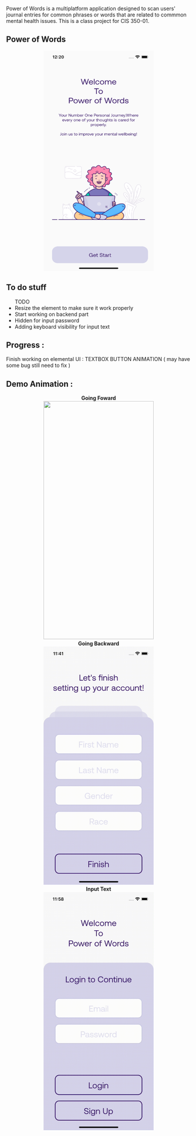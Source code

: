 Power of Words is a multiplatform application designed to scan users' journal entries for common phrases or words that are related to commmon mental health issues. This is a class project for CIS 350-01.
<h2>Power of Words</h2>
<p align="center">
 <img src="pic/getstart.png" width="300" height="600"></p>
<h2> To do stuff </h2>
<p>
<ul>TODO 
<li>Resize the element to make sure it work properly</li>
<li>Start working on backend part</li>
<li>Hidden for input password</li>
<li>Adding keyboard visibility for input text</li></ul>
</p>
<h2>Progress : </h2>
<p>Finish working on elemental UI : TEXTBOX BUTTON ANIMATION ( may have some bug still need to fix )</br>
</p>
<h2>Demo Animation :</h2>
<p align="center">
<strong>Going Foward</strong></br>
<img src="pic/rolein.gif" width="300" height="648"></br>
<strong>Going Backward</strong></br>
<img src="pic/roleback.gif" width="300" height="648"></br>
<strong>Input Text</strong></br>
<img src="pic/input.gif" width="300" height="648"></br>
</p>
